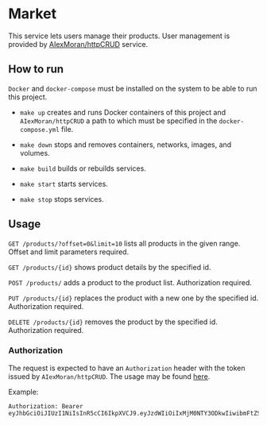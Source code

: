 # Market

This service lets users manage their products. User management is provided by [AIexMoran/httpCRUD](https://github.com/AIexMoran/httpCRUD) service.

## How to run

`Docker` and `docker-compose` must be installed on the system to be able to run this project.

- `make up` creates and runs Docker containers of this project and `AIexMoran/httpCRUD` a path to which must be specified in the `docker-compose.yml` file.

- `make down` stops and removes containers, networks, images, and volumes.

- `make build` builds or rebuilds services.

- `make start` starts services.

- `make stop` stops services.

## Usage

`GET /products/?offset=0&limit=10` lists all products in the given range. Offset and limit parameters required.

`GET /products/{id}` shows product details by the specified id.

`POST /products/` adds a product to the product list. Authorization required.

`PUT /products/{id}` replaces the product with a new one by the specified id. Authorization required.

`DELETE /products/{id}` removes the product by the specified id. Authorization required.

### Authorization

The request is expected to have an `Authorization` header with the token issued by `AIexMoran/httpCRUD`. The usage may be found [here](https://github.com/AIexMoran/httpCRUD).

Example:

```
Authorization: Bearer eyJhbGciOiJIUzI1NiIsInR5cCI6IkpXVCJ9.eyJzdWIiOiIxMjM0NTY3ODkwIiwibmFtZSI6IkpvaG4gRG9lIiwiaWF0IjoxNTE2MjM5MDIyfQ.SflKxwRJSMeKKF2QT4fwpMeJf36POk6yJV_adQssw5c
```